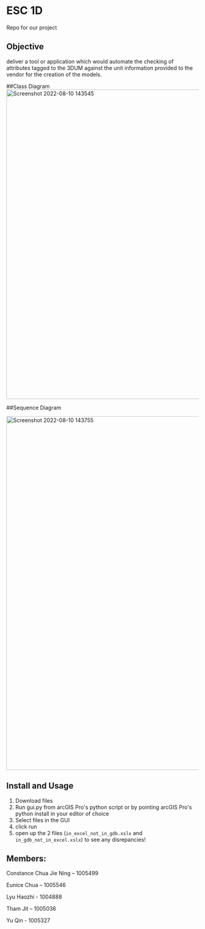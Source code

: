 # ESC 1D 
Repo for our project

## Objective
deliver a tool or application which would automate the checking of attributes tagged to the 3DUM against the unit information provided to the vendor for the creation of the models.

##Class Diagram
<img width="812" alt="Screenshot 2022-08-10 143545" src="https://user-images.githubusercontent.com/98029634/183832002-b2e69db6-aa1f-4fe1-bd2b-5ab8717fa031.png">

##Sequence Diagram

<img width="928" alt="Screenshot 2022-08-10 143755" src="https://user-images.githubusercontent.com/98029634/183832288-3e38eee8-ea70-4a45-b6d5-8584ec10d378.png">


## Install and Usage
1. Download files  
2. Run gui.py from arcGIS Pro's python script or by pointing arcGIS Pro's python install in your editor of choice  
3. Select files in the GUI  
4. click run  
5. open up the 2 files (`in_excel_not_in_gdb.xslx` and `in_gdb_not_in_excel.xslx`) to see any disrepancies!  

## Members:
Constance Chua Jie Ning – 1005499

Eunice Chua – 1005546

Lyu Haozhi - 1004888

Tham Jit –  1005036 

Yu Qin - 1005327
